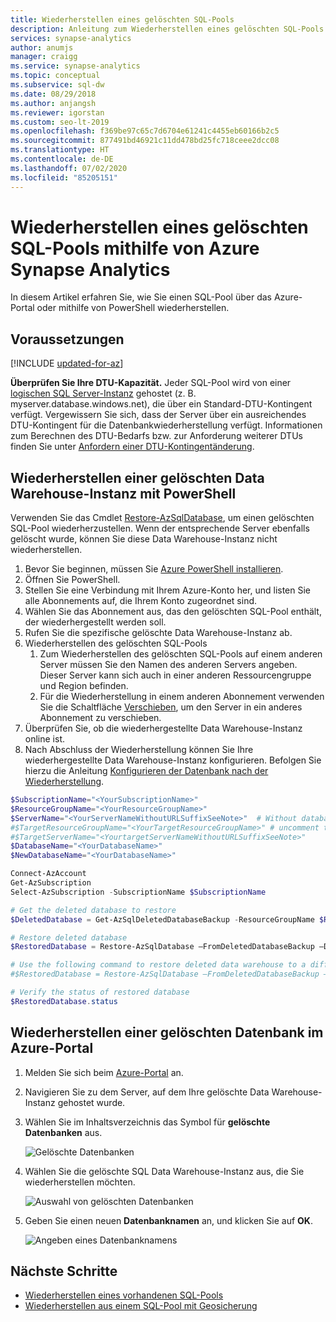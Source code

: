 ```yaml
---
title: Wiederherstellen eines gelöschten SQL-Pools
description: Anleitung zum Wiederherstellen eines gelöschten SQL-Pools
services: synapse-analytics
author: anumjs
manager: craigg
ms.service: synapse-analytics
ms.topic: conceptual
ms.subservice: sql-dw
ms.date: 08/29/2018
ms.author: anjangsh
ms.reviewer: igorstan
ms.custom: seo-lt-2019
ms.openlocfilehash: f369be97c65c7d6704e61241c4455eb60166b2c5
ms.sourcegitcommit: 877491bd46921c11dd478bd25fc718ceee2dcc08
ms.translationtype: HT
ms.contentlocale: de-DE
ms.lasthandoff: 07/02/2020
ms.locfileid: "85205151"
---
```

# <a name="restore-a-deleted-sql-pool-using-azure-synapse-analytics"></a>Wiederherstellen eines gelöschten SQL-Pools mithilfe von Azure Synapse Analytics

In diesem Artikel erfahren Sie, wie Sie einen SQL-Pool über das Azure-Portal oder mithilfe von PowerShell wiederherstellen.

## <a name="before-you-begin"></a>Voraussetzungen

[!INCLUDE [updated-for-az](../../../includes/updated-for-az.md)]

**Überprüfen Sie Ihre DTU-Kapazität.** Jeder SQL-Pool wird von einer [logischen SQL Server-Instanz](../../azure-sql/database/logical-servers.md) gehostet (z. B. myserver.database.windows.net), die über ein Standard-DTU-Kontingent verfügt.  Vergewissern Sie sich, dass der Server über ein ausreichendes DTU-Kontingent für die Datenbankwiederherstellung verfügt. Informationen zum Berechnen des DTU-Bedarfs bzw. zur Anforderung weiterer DTUs finden Sie unter [Anfordern einer DTU-Kontingentänderung](sql-data-warehouse-get-started-create-support-ticket.md).

## <a name="restore-a-deleted-data-warehouse-through-powershell"></a>Wiederherstellen einer gelöschten Data Warehouse-Instanz mit PowerShell

Verwenden Sie das Cmdlet [Restore-AzSqlDatabase](/powershell/module/az.sql/restore-azsqldatabase?toc=/azure/synapse-analytics/sql-data-warehouse/toc.json&bc=/azure/synapse-analytics/sql-data-warehouse/breadcrumb/toc.json), um einen gelöschten SQL-Pool wiederherzustellen. Wenn der entsprechende Server ebenfalls gelöscht wurde, können Sie diese Data Warehouse-Instanz nicht wiederherstellen.

1. Bevor Sie beginnen, müssen Sie [Azure PowerShell installieren](/powershell/azure/overview?toc=/azure/synapse-analytics/sql-data-warehouse/toc.json&bc=/azure/synapse-analytics/sql-data-warehouse/breadcrumb/toc.json).
2. Öffnen Sie PowerShell.
3. Stellen Sie eine Verbindung mit Ihrem Azure-Konto her, und listen Sie alle Abonnements auf, die Ihrem Konto zugeordnet sind.
4. Wählen Sie das Abonnement aus, das den gelöschten SQL-Pool enthält, der wiederhergestellt werden soll.
5. Rufen Sie die spezifische gelöschte Data Warehouse-Instanz ab.
6. Wiederherstellen des gelöschten SQL-Pools
    1. Zum Wiederherstellen des gelöschten SQL-Pools auf einem anderen Server müssen Sie den Namen des anderen Servers angeben.  Dieser Server kann sich auch in einer anderen Ressourcengruppe und Region befinden.
    1. Für die Wiederherstellung in einem anderen Abonnement verwenden Sie die Schaltfläche [Verschieben](../../azure-resource-manager/management/move-resource-group-and-subscription.md?toc=/azure/synapse-analytics/sql-data-warehouse/toc.json&bc=/azure/synapse-analytics/sql-data-warehouse/breadcrumb/toc.json#use-the-portal), um den Server in ein anderes Abonnement zu verschieben.
7. Überprüfen Sie, ob die wiederhergestellte Data Warehouse-Instanz online ist.
8. Nach Abschluss der Wiederherstellung können Sie Ihre wiederhergestellte Data Warehouse-Instanz konfigurieren. Befolgen Sie hierzu die Anleitung [Konfigurieren der Datenbank nach der Wiederherstellung](../../azure-sql/database/disaster-recovery-guidance.md?toc=/azure/synapse-analytics/sql-data-warehouse/toc.json&bc=/azure/synapse-analytics/sql-data-warehouse/breadcrumb/toc.json#configure-your-database-after-recovery).

```Powershell
$SubscriptionName="<YourSubscriptionName>"
$ResourceGroupName="<YourResourceGroupName>"
$ServerName="<YourServerNameWithoutURLSuffixSeeNote>"  # Without database.windows.net
#$TargetResourceGroupName="<YourTargetResourceGroupName>" # uncomment to restore to a different server.
#$TargetServerName="<YourtargetServerNameWithoutURLSuffixSeeNote>"
$DatabaseName="<YourDatabaseName>"
$NewDatabaseName="<YourDatabaseName>"

Connect-AzAccount
Get-AzSubscription
Select-AzSubscription -SubscriptionName $SubscriptionName

# Get the deleted database to restore
$DeletedDatabase = Get-AzSqlDeletedDatabaseBackup -ResourceGroupName $ResourceGroupName -ServerName $ServerName -DatabaseName $DatabaseName

# Restore deleted database
$RestoredDatabase = Restore-AzSqlDatabase –FromDeletedDatabaseBackup –DeletionDate $DeletedDatabase.DeletionDate -ResourceGroupName $DeletedDatabase.ResourceGroupName -ServerName $DeletedDatabase.ServerName -TargetDatabaseName $NewDatabaseName –ResourceId $DeletedDatabase.ResourceID

# Use the following command to restore deleted data warehouse to a different server
#$RestoredDatabase = Restore-AzSqlDatabase –FromDeletedDatabaseBackup –DeletionDate $DeletedDatabase.DeletionDate -ResourceGroupName $TargetResourceGroupName -ServerName $TargetServerName -TargetDatabaseName $NewDatabaseName –ResourceId $DeletedDatabase.ResourceID

# Verify the status of restored database
$RestoredDatabase.status
```

## <a name="restore-a-deleted-database-using-the-azure-portal"></a>Wiederherstellen einer gelöschten Datenbank im Azure-Portal

1. Melden Sie sich beim [Azure-Portal](https://portal.azure.com/) an.
2. Navigieren Sie zu dem Server, auf dem Ihre gelöschte Data Warehouse-Instanz gehostet wurde.
3. Wählen Sie im Inhaltsverzeichnis das Symbol für **gelöschte Datenbanken** aus.

    ![Gelöschte Datenbanken](./media/sql-data-warehouse-restore-deleted-dw/restoring-deleted-01.png)

4. Wählen Sie die gelöschte SQL Data Warehouse-Instanz aus, die Sie wiederherstellen möchten.

    ![Auswahl von gelöschten Datenbanken](./media/sql-data-warehouse-restore-deleted-dw/restoring-deleted-11.png)

5. Geben Sie einen neuen **Datenbanknamen** an, und klicken Sie auf **OK**.

    ![Angeben eines Datenbanknamens](./media/sql-data-warehouse-restore-deleted-dw/restoring-deleted-21.png)

## <a name="next-steps"></a>Nächste Schritte

- [Wiederherstellen eines vorhandenen SQL-Pools](sql-data-warehouse-restore-active-paused-dw.md)
- [Wiederherstellen aus einem SQL-Pool mit Geosicherung](sql-data-warehouse-restore-from-geo-backup.md)
